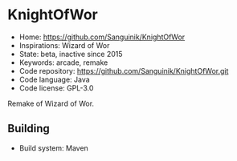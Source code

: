 # KnightOfWor

- Home: https://github.com/Sanguinik/KnightOfWor
- Inspirations: Wizard of Wor
- State: beta, inactive since 2015
- Keywords: arcade, remake
- Code repository: https://github.com/Sanguinik/KnightOfWor.git
- Code language: Java
- Code license: GPL-3.0

Remake of Wizard of Wor.

## Building

- Build system: Maven
